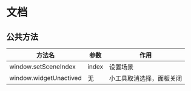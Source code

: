 # 文档
## 公共方法
|方法名|参数|作用|
| --- | --- | --- |
|window.setSceneIndex|index|设置场景|
|window.widgetUnactived|无|小工具取消选择，面板关闭|